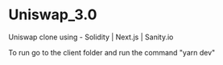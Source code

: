 # Uniswap_3.0
Uniswap clone using - Solidity | Next.js | Sanity.io

To run go to the client folder and run the command "yarn dev"
